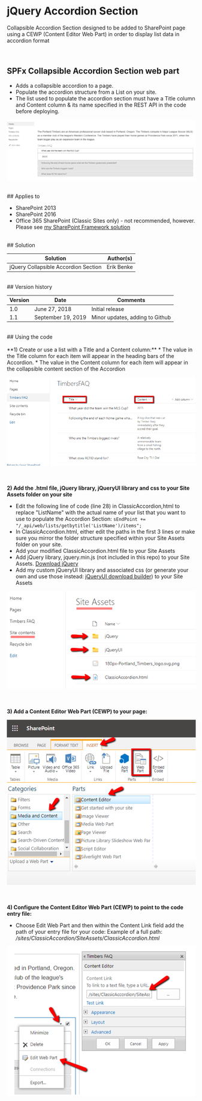 # jQuery Accordion Section
Collapsible Accordion Section designed to be added to SharePoint page using a CEWP (Content Editor Web Part) in order to display list data in accordion format

&nbsp;
## SPFx Collapsible Accordion Section web part

* Adds a collapsible accordion to a page.
* Populate the accordion structure from a List on your site. 
* The list used to populate the accordion section must have a Title column and Content column & its name specified in the REST API in the code before deploying.

![jQuery Accordion Example](./assets/jQueryAccordion.png)

<br />
## Applies to

* SharePoint 2013
* SharePoint 2016
* Office 365 SharePoint (Classic Sites only) - not recommended, however.  Please see [my SharePoint Framework solution](https://github.com/ejbenke/SPFx-React-Accordion-Section)


<br/>
## Solution

Solution|Author(s)
--------|---------
jQuery Collapsible Accordion Section|Erik Benke


<br/>
## Version history

Version|Date|Comments
-------|----|--------
1.0|June 27, 2018|Initial release
1.1|September 19, 2019|Minor updates, adding to Github


<br/>
## Using the code
<br/><br/>
**1) Create or use a list with a Title and a Content column:**
* The value in the Title column for each item will appear in the heading bars of the Accordion.  
* The value in the Content column for each item will appear in the collapsible content section of the Accordion    



![Create list for use with the Accordion](./assets/ListForAccordion.png)

<br/><br/>
**2) Add the .html file, jQuery library, jQueryUI library and css to your Site Assets folder on your site**  
* Edit the following line of code (line 28) in ClassicAccordion,html to replace "ListName" with the actual name of your list that you want to use to populate the Accordion Section:
`sEndPoint += "/_api/web/lists/getbytitle('ListName')/items";`
* In ClassicAccordion.html, either edit the paths in the first 3 lines or make sure you mirror the folder structure specified within your Site Assets folder on your site.
* Add your modified ClassicAccordion.html file to your Site Assets  
* Add jQuery library, jquery.min.js (not included in this repo) to your Site Assets. [Download jQuery](https://jquery.com/download/)
* Add my custom jQueryUI library and associated css (or generate your own and use those instead: [jQueryUI download builder](https://jqueryui.com/download/)) to your Site Assets


![Add your code to Site Assets](./assets/FilesInSiteAssets.png)

<br/><br/>
**3) Add a Content Editor Web Part (CEWP) to your page:**



![Add a Content Editor Web Part](./assets/AddCEWP.png)

<br/><br/>
**4) Configure the Content Editor Web Part (CEWP) to point to the code entry file:**
* Choose Edit Web Part and then within the Content Link field add the path of your entry file for your code:
Example of a full path: */sites/ClassicAccordion/SiteAssets/ClassicAccordion.html*


![Configure Content Editor Web Part](./assets/EditCEWP.png)
